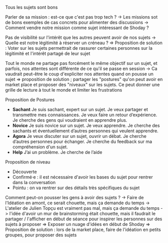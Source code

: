 Tous les sujets sont bons

Parler de sa mission : est-ce que c'est pas trop tech ?
-> Les missions sot de bons exemples de cas concrets pour alimenter des discussions
-> Comment vendre notre mission comme sujet intéressant de Shoday ?

Pas de visibilité sur l'intérêt que les autres peuvent avoir de nos sujets
-> Quelle est notre légitimité à réserver un créneau ?
=> Proposition de solution : Voter sur les sujets permettrait de rassurer certaines personnes sur la légitimité et l'intérêt partagé de leur sujet

Tout le monde ne partage pas forcément le même objectif sur un sujet, et parfois, nos attentes sont différente de ce qu'il se passe en session
-> Ca vaudrait peut-être le coup d'expliciter nos attentes quand on pousse un sujet
=> proposition de solution ; partager les "postures" qu'on peut avoir en market place et proposer des "niveaux" sur les sujets. Ce peut donner une grille de lecture à tout le monde et limiter les frustrations

Proposition de Postures
- **Sachant**
  Je suis sachant, expert sur un sujet. Je veux partager et transmettre mes connaissances. Je veux faire un retour d’expérience. Je cherche des gens qui voudraient en apprendre plus.
- **Novice**
  Je suis novice sur un sujet. Je veux apprendre. Je cherche des sachants et éventuellement d’autres personnes qui veulent apprendre.
- **Agora**
  Je veux discuter sur un sujet, ouvrir un débat. Je cherche d’autres personnes pour échanger. Je cherche du feedback sur ma compréhension d'un sujet.
- **Help**
  J’ai un problème. Je cherche de l’aide

Proposition de niveau
- Découverte
- Confirmé·e : il est nécessaire d'avoir les bases du sujet pour rentrer dans la conversation
- Pointu : on va rentrer sur des détails très spécifiques du sujet

Comment peut-on pousser les gens à avoir des sujets ?
-> Faire de l'Idéation en amont, ce serait chouette, mais ça demande du temps
-> L'atelier de Julien Topçu est vraiment pas mal, mais ça demande du temps
-> l'idée d'avoir un mur de brainstorming était chouette, mais il faudrait le partager / l'afficher en début de séance pour inspirer les personnes sur des sujets à proposer => Exposer un nuage d'idées en début de Shoday
=> Proposition de solution : lors de la market place, faire de l'idéation en petits groupes, pour proposer des sujets